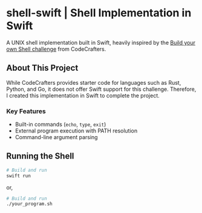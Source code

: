 # shell-swift | Shell Implementation in Swift 

A UNIX shell implementation built in Swift, heavily inspired by the [Build your own Shell challenge](https://codecrafters.io/challenges/shell) from CodeCrafters.

## About This Project

While CodeCrafters provides starter code for languages such as Rust, Python, and Go, it does not offer Swift support for this challenge. Therefore, I created this implementation in Swift to complete the project.

### Key Features
- Built-in commands (`echo`, `type`, `exit`)
- External program execution with PATH resolution
- Command-line argument parsing

## Running the Shell

```bash
# Build and run
swift run
```

or,

```bash
# Build and run
./your_program.sh
```

